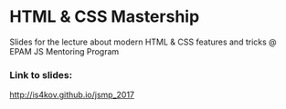 # HTML & CSS Mastership
Slides for the lecture about modern HTML & CSS features and tricks @ EPAM JS Mentoring Program

### Link to slides:

http://is4kov.github.io/jsmp_2017
